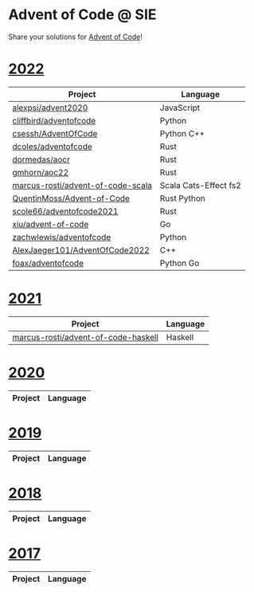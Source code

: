 # Advent of Code @ SIE

Share your solutions for [Advent of Code](https://adventofcode.com/)!

# [2022](https://adventofcode.com/2022)

| Project | Language |
| ------- |--------- |
| [alexpsi/advent2020](https://github.com/alexpsi/advent2020) | JavaScript |
| [cliffbird/adventofcode](https://github.com/cliffbird/adventofcode) | Python |
| [csessh/AdventOfCode](https://github.com/csessh/AdventOfCode) | Python C++ |
| [dcoles/adventofcode](https://github.com/dcoles/adventofcode) | Rust |
| [dormedas/aocr](https://github.com/dormedas/aocr) | Rust |
| [gmhorn/aoc22](https://github.com/gmhorn/aoc22) | Rust |
| [marcus-rosti/advent-of-code-scala](https://github.com/marcus-rosti/advent-of-code-scala) | Scala Cats-Effect fs2 |
| [QuentinMoss/Advent-of-Code](https://github.com/QuentinMoss/Advent-of-Code) | Rust Python |
| [scole66/adventofcode2021](https://github.com/scole66/adventofcode2021) | Rust |
| [xiu/advent-of-code](https://github.com/xiu/advent-of-code) | Go |
| [zachwlewis/adventofcode](https://github.com/zachwlewis/adventofcode) | Python |
| [AlexJaeger101/AdventOfCode2022 ](https://github.com/AlexJaeger101/AdventOfCode2022/tree/main)| C++ |
| [foax/adventofcode](https://github.com/foax/adventofcode/tree/master/2022)| Python Go |

# [2021](https://adventofcode.com/2021)

| Project | Language |
| ------- |--------- |
| [marcus-rosti/advent-of-code-haskell](https://github.com/Marcus-Rosti/advent-of-code-haskell) | Haskell |

# [2020](https://adventofcode.com/2020)

| Project | Language |
| ------- |--------- |

# [2019](https://adventofcode.com/2019)

| Project | Language |
| ------- |--------- |

# [2018](https://adventofcode.com/2018)

| Project | Language |
| ------- |--------- |

# [2017](https://adventofcode.com/2017)

| Project | Language |
| ------- |--------- |
